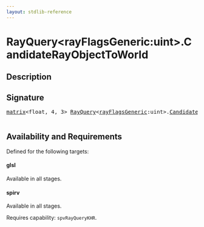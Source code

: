 ```yaml
---
layout: stdlib-reference
---
```


# RayQuery\<rayFlagsGeneric:uint\>\.CandidateRayObjectToWorld

## Description





## Signature 

<pre>
<a href="/stdlib-reference/types/matrix/index" class="code_type">matrix</a>&lt;float, 4, 3&gt; <a href="/stdlib-reference/types/RayQuery/index" class="code_type">RayQuery</a>&lt;<a href="/stdlib-reference/types/RayQuery/index#typeparam-rayFlagsGeneric" class="code_var">rayFlagsGeneric</a>:uint&gt;.<a href="/stdlib-reference/types/RayQuery/CandidateRayObjectToWorld">CandidateRayObjectToWorld</a>();

</pre>

## Availability and Requirements

Defined for the following targets:

#### glsl
Available in all stages.

#### spirv
Available in all stages.

Requires capability: `spvRayQueryKHR`.


